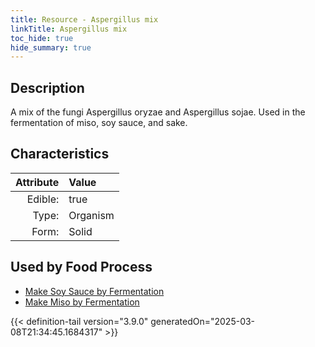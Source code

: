 ```yaml
---
title: Resource - Aspergillus mix
linkTitle: Aspergillus mix
toc_hide: true
hide_summary: true
---
```

<!-- This is generated by the MarsSim HelpGenertor, do not edit. -->

## Description
&#10;&#9;&#9;A mix of the fungi Aspergillus oryzae and &#10;&#9;&#9;Aspergillus sojae. Used in the fermentation of miso, soy sauce, and sake.

## Characteristics

| Attribute      | Value |
|--------:|:------|
|Edible:|true|
|Type:|Organism|
|Form:|Solid|
 



    
## Used by Food Process

- [Make Soy Sauce by Fermentation](/docs/definitions/food/make-soy-sauce-by-fermentation)
- [Make Miso by Fermentation](/docs/definitions/food/make-miso-by-fermentation)



{{< definition-tail version="3.9.0" generatedOn="2025-03-08T21:34:45.1684317" >}}


